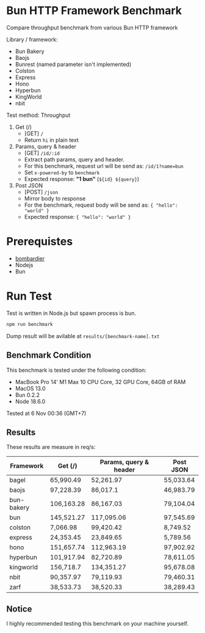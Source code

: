 # Bun HTTP Framework Benchmark
Compare throughput benchmark from various Bun HTTP framework

Library / framework:
- Bun Bakery
- Baojs
- Bunrest (named parameter isn't implemented)
- Colston
- Express
- Hono
- Hyperbun
- KingWorld
- nbit

Test method:
Throughput
1. Get (/)
    - [GET] `/`
    - Return `hi` in plain text
2. Params, query & header
    - [GET] `/id/:id`
    - Extract path params, query and header.
    - For this benchmark, request url will be send as: `/id/1?name=bun`
    - Set `x-powered-by` to `benchmark`
    - Expected response: **"1 bun"** (`${id} ${query}`)
3. Post JSON
    - [POST] `/json`
    - Mirror body to response
    - For the benchmark, request body will be send as: `{ "hello": "world" }`
    - Expected response: `{ "hello": "world" }`

# Prerequistes
- [bombardier](https://github.com/codesenberg/bombardier)
- Nodejs
- Bun

# Run Test
Test is written in Node.js but spawn process is bun.

```typescript
npm run benchmark
```

Dump result will be avilable at `results/[benchmark-name].txt`

## Benchmark Condition
This benchmark is tested under the following condition:
- MacBook Pro 14' M1 Max 10 CPU Core, 32 GPU Core, 64GB of RAM
- MacOS 13.0
- Bun 0.2.2
- Node 18.6.0

Tested at 6 Nov 00:36 (GMT+7)

## Results
These results are measure in req/s:

|  Framework       |  Get (/)    |  Params, query & header | Post JSON  |
| ---------------- | ----------- | ----------------------- | ---------- |
| bagel | 65,990.49 | 52,261.97 | 55,033.64 |
| baojs | 97,228.39 | 86,017.1 | 46,983.79 |
| bun-bakery | 106,163.28 | 86,167.03 | 79,104.04 |
| bun | 145,521.27 | 117,095.06 | 97,545.69 |
| colston | 7,066.98 | 99,420.42 | 8,749.52 |
| express | 24,353.45 | 23,849.65 | 5,789.56 |
| hono | 151,657.74 | 112,963.19 | 97,902.92 |
| hyperbun | 101,917.94 | 82,720.89 | 78,611.05 |
| kingworld | 156,718.7 | 134,351.27 | 95,678.08 |
| nbit | 90,357.97 | 79,119.93 | 79,460.31 |
| zarf | 38,533.73 | 38,520.33 | 38,289.43 |

## Notice
I highly recommended testing this benchmark on your machine yourself.

